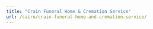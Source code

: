 ```yaml
---
title: "Crain Funeral Home & Cremation Service"
url: /cairo/crain-funeral-home-and-cremation-service/
---
```

